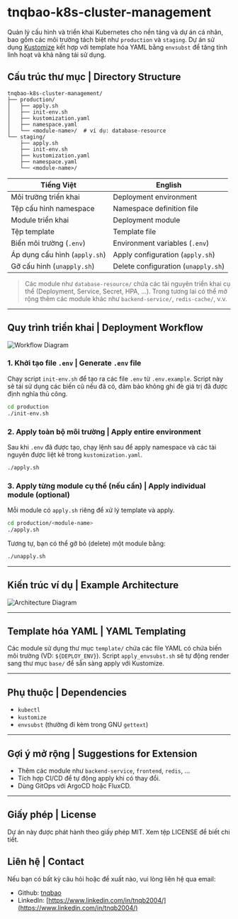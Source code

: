 # tnqbao-k8s-cluster-management

Quản lý cấu hình và triển khai Kubernetes cho nền tảng và dự án cá nhân, bao gồm các môi trường tách biệt như `production` và `staging`. Dự án sử dụng [Kustomize](https://kustomize.io/) kết hợp với template hóa YAML bằng `envsubst` để tăng tính linh hoạt và khả năng tái sử dụng.

## Cấu trúc thư mục | Directory Structure

```
tnqbao-k8s-cluster-management/
├── production/
│   ├── apply.sh
│   ├── init-env.sh
│   ├── kustomization.yaml
│   ├── namespace.yaml
│   └── <module-name>/  # ví dụ: database-resource
└── staging/
    ├── apply.sh
    ├── init-env.sh
    ├── kustomization.yaml
    ├── namespace.yaml
    └── <module-name>/
```

| Tiếng Việt                    | English                             |
|-------------------------------|-------------------------------------|
| Môi trường triển khai         | Deployment environment              |
| Tệp cấu hình namespace        | Namespace definition file           |
| Module triển khai             | Deployment module                   |
| Tệp template                  | Template file                       |
| Biến môi trường (`.env`)      | Environment variables (`.env`)      |
| Áp dụng cấu hình (`apply.sh`) | Apply configuration (`apply.sh`)    |
| Gỡ cấu hình (`unapply.sh`)    | Delete configuration (`unapply.sh`) |

> Các module như `database-resource/` chứa các tài nguyên triển khai cụ thể (Deployment, Service, Secret, HPA, ...). Trong tương lai có thể mở rộng thêm các module khác như `backend-service/`, `redis-cache/`, v.v.

---

## Quy trình triển khai | Deployment Workflow

![Workflow Diagram](https://i.ibb.co/jPZV1jvW/Workflow.png)

### 1. Khởi tạo file `.env` | Generate `.env` file

Chạy script `init-env.sh` để tạo ra các file `.env` từ `.env.example`. Script này sẽ tái sử dụng các biến cũ nếu đã có, đảm bảo không ghi đè giá trị đã được định nghĩa thủ công.

```bash
cd production
./init-env.sh
```

### 2. Apply toàn bộ môi trường | Apply entire environment

Sau khi `.env` đã được tạo, chạy lệnh sau để apply namespace và các tài nguyên được liệt kê trong `kustomization.yaml`.

```bash
./apply.sh
```

### 3. Apply từng module cụ thể (nếu cần) | Apply individual module (optional)

Mỗi module có `apply.sh` riêng để xử lý template và apply.

```bash
cd production/<module-name>
./apply.sh
```

Tương tự, bạn có thể gỡ bỏ (delete) một module bằng:

```bash
./unapply.sh
```

---

## Kiến trúc ví dụ | Example Architecture

![Architecture Diagram](https://i.ibb.co/SD83WdYT/Workflow-1.png)

---

## Template hóa YAML | YAML Templating

Các module sử dụng thư mục `template/` chứa các file YAML có chứa biến môi trường (VD: `${DEPLOY_ENV}`). Script `apply_envsubst.sh` sẽ tự động render sang thư mục `base/` để sẵn sàng apply với Kustomize.

---

## Phụ thuộc | Dependencies

* `kubectl`
* `kustomize`
* `envsubst` (thường đi kèm trong GNU `gettext`)

---

## Gợi ý mở rộng | Suggestions for Extension

* Thêm các module như `backend-service`, `frontend`, `redis`, ...
* Tích hợp CI/CD để tự động apply khi có thay đổi.
* Dùng GitOps với ArgoCD hoặc FluxCD.

---

## Giấy phép | License

Dự án này được phát hành theo giấy phép MIT. Xem tệp LICENSE để biết chi tiết.

## Liên hệ | Contact

Nếu bạn có bất kỳ câu hỏi hoặc đề xuất nào, vui lòng liên hệ qua email:

* Github: [tnqbao](https://github.com/tnqbao)
* LinkedIn: [https://www.linkedin.com/in/tnqb2004/](https://www.linkedin.com/in/tnqb2004/)

